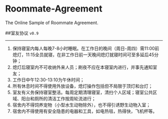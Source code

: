 # Roommate-Agreement
The Online Sample of Roommate Agreement.

##室友协议 `v0.9`

----

1. 保持寝室内每人每晚7-8小时睡眠。在工作日的晚间（周日-周四）需11:00前熄灯，11:15全员就寝，在非工作日前一天晚间熄灯就寝时间可至多延后45分钟；
2. 熄灯后寝室内不可收纳外来人员；刷夜不应在本寝室内进行，并事先通知室友；
3. 工作日中午12:30-13:10为午休时间；
4. 所有休息时间不得使用外放设备，熄灯操作包括但不局限于顶灯和台灯；
5. 室友有义务保持寝室整洁。每周定期清理寝室，清扫个人区域；寝室公共区域、阳台和厕所的清洁工作按周轮流进行；
6. 宿舍内不得饲养宠物（小型水生动物除外），也不得引诱野生动物入室；
7. 宿舍内不得使用有安全隐患的电器和工具，如电热毯，热得快，飞机杯等。